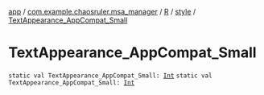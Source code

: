 [app](../../../index.md) / [com.example.chaosruler.msa_manager](../../index.md) / [R](../index.md) / [style](index.md) / [TextAppearance_AppCompat_Small](.)

# TextAppearance_AppCompat_Small

`static val TextAppearance_AppCompat_Small: `[`Int`](https://kotlinlang.org/api/latest/jvm/stdlib/kotlin/-int/index.html)
`static val TextAppearance_AppCompat_Small: `[`Int`](https://kotlinlang.org/api/latest/jvm/stdlib/kotlin/-int/index.html)